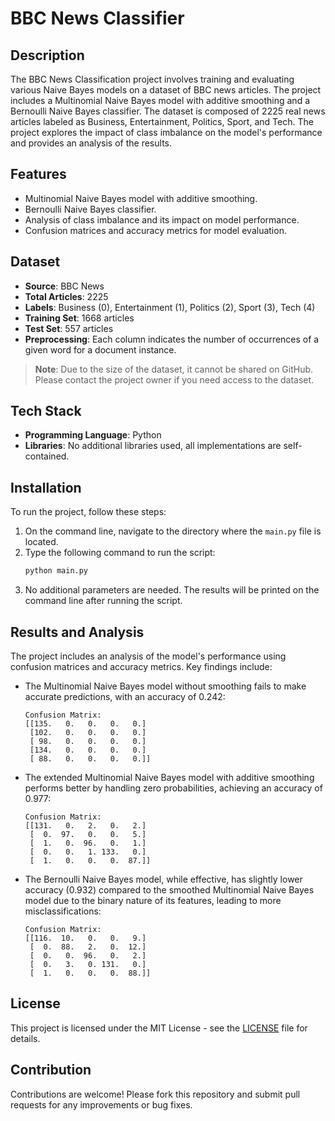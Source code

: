 # BBC News Classifier

## Description

The BBC News Classification project involves training and evaluating various Naive Bayes models on a dataset of BBC news articles. The project includes a Multinomial Naive Bayes model with additive smoothing and a Bernoulli Naive Bayes classifier. The dataset is composed of 2225 real news articles labeled as Business, Entertainment, Politics, Sport, and Tech. The project explores the impact of class imbalance on the model's performance and provides an analysis of the results.

## Features

- Multinomial Naive Bayes model with additive smoothing.
- Bernoulli Naive Bayes classifier.
- Analysis of class imbalance and its impact on model performance.
- Confusion matrices and accuracy metrics for model evaluation.

## Dataset

- **Source**: BBC News
- **Total Articles**: 2225
- **Labels**: Business (0), Entertainment (1), Politics (2), Sport (3), Tech (4)
- **Training Set**: 1668 articles
- **Test Set**: 557 articles
- **Preprocessing**: Each column indicates the number of occurrences of a given word for a document instance.

> **Note**: Due to the size of the dataset, it cannot be shared on GitHub. Please contact the project owner if you need access to the dataset.

## Tech Stack

- **Programming Language**: Python
- **Libraries**: No additional libraries used, all implementations are self-contained.

## Installation

To run the project, follow these steps:

1. On the command line, navigate to the directory where the `main.py` file is located.
2. Type the following command to run the script:
   ```bash
   python main.py
   ```
3. No additional parameters are needed. The results will be printed on the command line after running the script.

## Results and Analysis

The project includes an analysis of the model's performance using confusion matrices and accuracy metrics. Key findings include:

- The Multinomial Naive Bayes model without smoothing fails to make accurate predictions, with an accuracy of 0.242:
  ```
  Confusion Matrix:
  [[135.   0.   0.   0.   0.]
   [102.   0.   0.   0.   0.]
   [ 98.   0.   0.   0.   0.]
   [134.   0.   0.   0.   0.]
   [ 88.   0.   0.   0.   0.]]
  ```

- The extended Multinomial Naive Bayes model with additive smoothing performs better by handling zero probabilities, achieving an accuracy of 0.977:
  ```
  Confusion Matrix:
  [[131.   0.   2.   0.   2.]
   [  0.  97.   0.   0.   5.]
   [  1.   0.  96.   0.   1.]
   [  0.   0.   1. 133.   0.]
   [  1.   0.   0.   0.  87.]]
  ```

- The Bernoulli Naive Bayes model, while effective, has slightly lower accuracy (0.932) compared to the smoothed Multinomial Naive Bayes model due to the binary nature of its features, leading to more misclassifications:
  ```
  Confusion Matrix:
  [[116.  10.   0.   0.   9.]
   [  0.  88.   2.   0.  12.]
   [  0.   0.  96.   0.   2.]
   [  0.   3.   0. 131.   0.]
   [  1.   0.   0.   0.  88.]]
  ```

## License

This project is licensed under the MIT License - see the [LICENSE](LICENSE) file for details.

## Contribution

Contributions are welcome! Please fork this repository and submit pull requests for any improvements or bug fixes.
